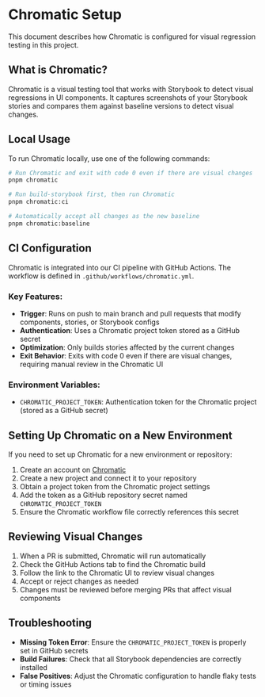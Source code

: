 # Chromatic Setup

This document describes how Chromatic is configured for visual regression testing in this project.

## What is Chromatic?

Chromatic is a visual testing tool that works with Storybook to detect visual regressions in UI components. It captures screenshots of your Storybook stories and compares them against baseline versions to detect visual changes.

## Local Usage

To run Chromatic locally, use one of the following commands:

```bash
# Run Chromatic and exit with code 0 even if there are visual changes
pnpm chromatic

# Run build-storybook first, then run Chromatic
pnpm chromatic:ci

# Automatically accept all changes as the new baseline
pnpm chromatic:baseline
```

## CI Configuration

Chromatic is integrated into our CI pipeline with GitHub Actions. The workflow is defined in `.github/workflows/chromatic.yml`.

### Key Features:

- **Trigger**: Runs on push to main branch and pull requests that modify components, stories, or Storybook configs
- **Authentication**: Uses a Chromatic project token stored as a GitHub secret
- **Optimization**: Only builds stories affected by the current changes
- **Exit Behavior**: Exits with code 0 even if there are visual changes, requiring manual review in the Chromatic UI

### Environment Variables:

- `CHROMATIC_PROJECT_TOKEN`: Authentication token for the Chromatic project (stored as a GitHub secret)

## Setting Up Chromatic on a New Environment

If you need to set up Chromatic for a new environment or repository:

1. Create an account on [Chromatic](https://www.chromatic.com/)
2. Create a new project and connect it to your repository
3. Obtain a project token from the Chromatic project settings
4. Add the token as a GitHub repository secret named `CHROMATIC_PROJECT_TOKEN`
5. Ensure the Chromatic workflow file correctly references this secret

## Reviewing Visual Changes

1. When a PR is submitted, Chromatic will run automatically
2. Check the GitHub Actions tab to find the Chromatic build
3. Follow the link to the Chromatic UI to review visual changes
4. Accept or reject changes as needed
5. Changes must be reviewed before merging PRs that affect visual components

## Troubleshooting

- **Missing Token Error**: Ensure the `CHROMATIC_PROJECT_TOKEN` is properly set in GitHub secrets
- **Build Failures**: Check that all Storybook dependencies are correctly installed
- **False Positives**: Adjust the Chromatic configuration to handle flaky tests or timing issues